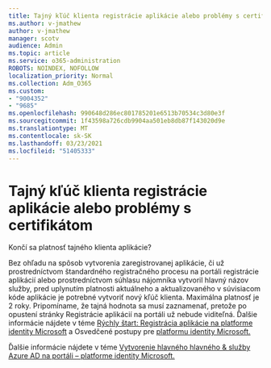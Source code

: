```yaml
---
title: Tajný kľúč klienta registrácie aplikácie alebo problémy s certifikátom
ms.author: v-jmathew
author: v-jmathew
manager: scotv
audience: Admin
ms.topic: article
ms.service: o365-administration
ROBOTS: NOINDEX, NOFOLLOW
localization_priority: Normal
ms.collection: Adm_O365
ms.custom:
- "9004352"
- "9685"
ms.openlocfilehash: 990648d286ec801785201e6513b70534c3d80e3f
ms.sourcegitcommit: 1f43598a726cdb9904aa501eb8db87f143020d9e
ms.translationtype: MT
ms.contentlocale: sk-SK
ms.lasthandoff: 03/23/2021
ms.locfileid: "51405333"
---
```

# <a name="app-registration-client-secret-or-certificate-issues"></a>Tajný kľúč klienta registrácie aplikácie alebo problémy s certifikátom

Končí sa platnosť tajného klienta aplikácie?

Bez ohľadu na spôsob vytvorenia zaregistrovanej aplikácie, či už prostredníctvom štandardného registračného procesu na portáli registrácie aplikácií alebo prostredníctvom súhlasu nájomníka vytvoril hlavný názov služby, pred uplynutím platnosti aktuálneho a aktualizovaného v súvisiacom kóde aplikácie je potrebné vytvoriť nový kľúč klienta. Maximálna platnosť je 2 roky. Pripomíname, že tajná hodnota sa musí zaznamenať, pretože po opustení stránky Registrácie aplikácií na portáli už nebude viditeľná. Ďalšie informácie nájdete v téme [Rýchly štart: Registrácia aplikácie na platforme identity Microsoft](https://docs.microsoft.com/azure/active-directory/develop/quickstart-register-app) a Osvedčené postupy pre [platformu identity Microsoft.](https://docs.microsoft.com/azure/active-directory/develop/identity-platform-integration-checklist#security)

Ďalšie informácie nájdete v téme [Vytvorenie hlavného hlavného & služby Azure AD na portáli – platforme identity Microsoft.](https://docs.microsoft.com/azure/active-directory/develop/howto-create-service-principal-portal)

